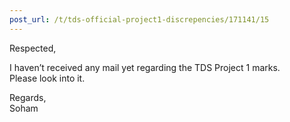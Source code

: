 ```yaml
---
post_url: /t/tds-official-project1-discrepencies/171141/15
---
```

Respected,

I haven’t received any mail yet regarding the TDS Project 1 marks.  
Please look into it.

Regards,  
Soham